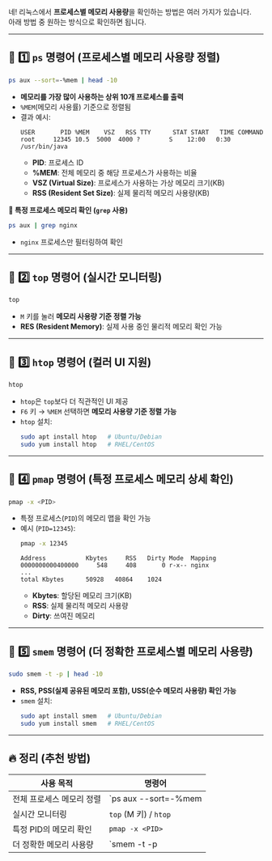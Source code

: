 네! 리눅스에서 **프로세스별 메모리 사용량**을 확인하는 방법은 여러 가지가 있습니다.  
아래 방법 중 원하는 방식으로 확인하면 됩니다.

---

## 🔹 1️⃣ **`ps` 명령어 (프로세스별 메모리 사용량 정렬)**
```bash
ps aux --sort=-%mem | head -10
```
- **메모리를 가장 많이 사용하는 상위 10개 프로세스를 출력**
- `%MEM`(메모리 사용률) 기준으로 정렬됨
- 결과 예시:
  ```
  USER       PID %MEM    VSZ   RSS TTY      STAT START   TIME COMMAND
  root     12345 10.5  5000  4000 ?        S    12:00   0:30 /usr/bin/java
  ```
    - **PID**: 프로세스 ID
    - **%MEM**: 전체 메모리 중 해당 프로세스가 사용하는 비율
    - **VSZ (Virtual Size)**: 프로세스가 사용하는 가상 메모리 크기(KB)
    - **RSS (Resident Set Size)**: 실제 물리적 메모리 사용량(KB)

**🔹 특정 프로세스 메모리 확인 (`grep` 사용)**
```bash
ps aux | grep nginx
```
- `nginx` 프로세스만 필터링하여 확인

---

## 🔹 2️⃣ **`top` 명령어 (실시간 모니터링)**
```bash
top
```
- `M` 키를 눌러 **메모리 사용량 기준 정렬 가능**
- **RES (Resident Memory)**: 실제 사용 중인 물리적 메모리 확인 가능

---

## 🔹 3️⃣ **`htop` 명령어 (컬러 UI 지원)**
```bash
htop
```
- `htop`은 `top`보다 더 직관적인 UI 제공
- `F6` 키 → `%MEM` 선택하면 **메모리 사용량 기준 정렬 가능**
- `htop` 설치:
  ```bash
  sudo apt install htop   # Ubuntu/Debian
  sudo yum install htop   # RHEL/CentOS
  ```

---

## 🔹 4️⃣ **`pmap` 명령어 (특정 프로세스 메모리 상세 확인)**
```bash
pmap -x <PID>
```
- 특정 프로세스(`PID`)의 메모리 맵을 확인 가능
- 예시 (`PID=12345`):
  ```bash
  pmap -x 12345
  ```
  ```
  Address           Kbytes     RSS   Dirty Mode  Mapping
  0000000000400000     548     408       0 r-x-- nginx
  ...
  total Kbytes      50928   40864    1024
  ```
    - **Kbytes**: 할당된 메모리 크기(KB)
    - **RSS**: 실제 물리적 메모리 사용량
    - **Dirty**: 쓰여진 메모리

---

## 🔹 5️⃣ **`smem` 명령어 (더 정확한 프로세스별 메모리 사용량)**
```bash
sudo smem -t -p | head -10
```
- **RSS, PSS(실제 공유된 메모리 포함), USS(순수 메모리 사용량) 확인 가능**
- `smem` 설치:
  ```bash
  sudo apt install smem   # Ubuntu/Debian
  sudo yum install smem   # RHEL/CentOS
  ```

---

## 🔥 **정리 (추천 방법)**
| 사용 목적 | 명령어 |
|------------|--------------------------|
| 전체 프로세스 메모리 정렬 | `ps aux --sort=-%mem | head -10` |
| 실시간 모니터링 | `top` (M 키) / `htop` |
| 특정 PID의 메모리 확인 | `pmap -x <PID>` |
| 더 정확한 메모리 사용량 | `smem -t -p | head -10` |